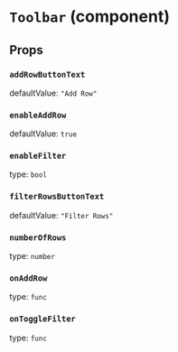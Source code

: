 `Toolbar` (component)
=====================



Props
-----

### `addRowButtonText`

defaultValue: `"Add Row"`


### `enableAddRow`

defaultValue: `true`


### `enableFilter`

type: `bool`


### `filterRowsButtonText`

defaultValue: `"Filter Rows"`


### `numberOfRows`

type: `number`


### `onAddRow`

type: `func`


### `onToggleFilter`

type: `func`

